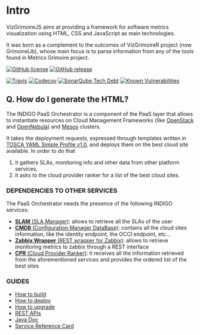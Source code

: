 # Intro 

VizGrimoireJS aims at providing a framework for software metrics visualization using HTML, 
CSS and JavaScript as main technologies.

It was born as a complement to the outcomes of VizGrimoireR project (now GrimoireLib), 
whose main focus is to parse information from any of the tools found in Metrics Grimoire 
project.

[![GitHub license](https://img.shields.io/github/license/indigo-dc/orchestrator.svg?maxAge=2592000&style=flat-square)](https://github.com/indigo-dc/orchestrator/blob/master/LICENSE)
[![GitHub release](https://img.shields.io/github/release/indigo-dc/orchestrator.svg?maxAge=3600&style=flat-square)](https://github.com/indigo-dc/orchestrator/releases/latest)

[![Travis](https://img.shields.io/travis/indigo-dc/orchestrator/master.svg?maxAge=3600&style=flat-square)](https://travis-ci.org/indigo-dc/orchestrator)
[![Codecov](https://img.shields.io/codecov/c/github/indigo-dc/orchestrator.svg?maxAge=3600&style=flat-square)](https://codecov.io/gh/indigo-dc/orchestrator)
[![SonarQube Tech Debt](https://img.shields.io/sonar/https/sonarcloud.io/it.reply%3Aorchestrator/tech_debt.svg?maxAge=3600&style=flat-square)](https://sonarcloud.io/dashboard?id=it.reply%3Aorchestrator)
[![Known Vulnerabilities](https://snyk.io/test/github/indigo-dc/orchestrator/badge.svg?style=flat-square)](https://snyk.io/test/github/indigo-dc/orchestrator)

## Q. How do I generate the HTML?

The INDIGO PaaS Orchestrator is a component of the PaaS layer that allows to instantiate resources on Cloud Management Frameworks (like [OpenStack](https://www.openstack.org/) and [OpenNebula](http://opennebula.org/)) and [Mesos](http://mesos.apache.org/) clusters.

It takes the deployment requests, expressed through templates written in [TOSCA YAML Simple Profile v1.0](http://docs.oasis-open.org/tosca/TOSCA-Simple-Profile-YAML/v1.0/TOSCA-Simple-Profile-YAML-v1.0.html), and deploys them on the best cloud site available. In order to do that
 1. it gathers SLAs, monitoring info and other data from other platform services,
 2. it asks to the cloud provider ranker for a list of the best cloud sites.

### DEPENDENCIES TO OTHER SERVICES

The PaaS Orchestrator needs the presence of the following INDIGO services:

 * [**SLAM** (SLA Manager)](https://indigo-dc.gitbooks.io/slam/content): allows to retrieve all the SLAs of the user
 * [**CMDB** (Configuration Manager DataBase)](https://indigo-dc.gitbooks.io/cmdb/content): contains all the cloud sites information, like the identity endpoint, the OCCI endpoint, etc...
 * [**Zabbix Wrapper** (REST wrapper for Zabbix)](https://indigo-dc.gitbooks.io/monitoring/content#1-zabbix-wrapper): allows to retrieve monitoring metrics to zabbix through a REST interface
 * [**CPR** (Cloud Provider Ranker)](https://www.gitbook.com/book/indigo-dc/cloud-provider-ranker/content): it receives all the information retrieved from the aforementioned services and provides the ordered list of the best sites

### GUIDES
* [How to build](gitbook/how_to_build.md)
* [How to deploy](gitbook/how_to_deploy.md)
* [How to upgrade](gitbook/how_to_upgrade.md)
* [REST APIs](http://indigo-dc.github.io/orchestrator/restdocs/)
* [Java Doc](http://indigo-dc.github.io/orchestrator/apidocs/)
* [Service Reference Card](gitbook/service_reference_card.md)
